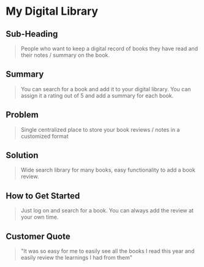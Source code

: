 # My Digital Library #

## Sub-Heading ##
  > People who want to keep a digital record of books they have read and their notes / summary on the book.

## Summary ##
  > You can search for a book and add it to your digital library. You can assign it a rating out of 5 and add a summary for each book.

## Problem ##
  > Single centralized place to store your book reviews / notes in a customized format

## Solution ##
  > Wide search library for many books, easy functionality to add a book review.

## How to Get Started ##
  > Just log on and search for a book. You can always add the review at your own time.

## Customer Quote ##
  > "It was so easy for me to easily see all the books I read this year and easily review the learnings I had from them"
